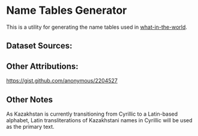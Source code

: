 # Name Tables Generator

This is a utility for generating the name tables used in [what-in-the-world](https://github.com/frigorific44/what-in-the-world).

## Dataset Sources:

## Other Attributions:

https://gist.github.com/anonymous/2204527

## Other Notes

As Kazakhstan is currently transitioning from Cyrillic to a Latin-based alphabet, Latin transliterations of Kazakhstani names in Cyrillic will be used as the primary text.
